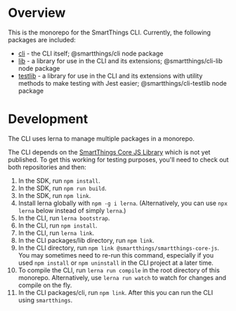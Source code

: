 # Overview

This is the monorepo for the SmartThings CLI. Currently, the following
packages are included:

* [cli](packages/cli/README.md) - the CLI itself; @smartthings/cli node package
* [lib](packages/lib/README.md) - a library for use in the CLI and its
  extensions; @smartthings/cli-lib node package
* [testlib](packages/testlib/README.md) - a library for use in the CLI and its
  extensions with utility methods to make testing with Jest easier;
  @smartthings/cli-testlib node package

# Development

The CLI uses lerna to manage multiple packages in a monorepo.

The CLI depends on the
[SmartThings Core JS Library](https://codesamsung.com/iot-sdk/smartthings-core-js.git)
which is not yet published. To get this working for testing purposes, you'll
need to check out both repositories and then:

1. In the SDK, run `npm install`.
1. In the SDK, run `npm run build`.
1. In the SDK, run `npm link`.
1. Install lerna globally with `npm -g i lerna`. (Alternatively, you can use
   `npx lerna` below instead of simply `lerna`.)
1. In the CLI, run `lerna bootstrap`.
1. In the CLI, run `npm install`.
1. In the CLI, run `lerna link`.
1. In the CLI packages/lib directory, run `npm link`.
1. In the CLI directory, run
   `npm link @smartthings/smartthings-core-js`. You may sometimes
   need to re-run this command, especially if you used `npm install` or
   `npm uninstall` in the CLI project at a later time.
1. To compile the CLI, run `lerna run compile` in the root directory of this
   monorepo. Alternatively, use `lerna run watch` to watch for changes and
   compile on the fly.
1. In the CLI packages/cli, run `npm link`. After this you can run the CLI
   using `smartthings`.
